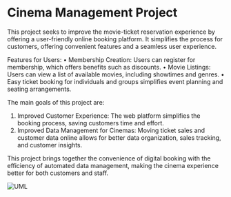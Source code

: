 # Cinema Management Project

This project seeks to improve the movie-ticket reservation experience by offering a user-friendly online booking platform. It simplifies the process for customers, offering convenient features and a seamless user experience.

Features for Users:
•	Membership Creation: Users can register for membership, which offers benefits such as discounts.
• Movie Listings: Users can view a list of available movies, including showtimes and genres.
• Easy ticket booking for individuals and groups simplifies event planning and seating arrangements.

The main goals of this project are:
1. Improved Customer Experience: The web platform simplifies the booking process, saving customers time and effort.
2. Improved Data Management for Cinemas: Moving ticket sales and customer data online allows for better data organization, sales tracking, and customer insights.

This project brings together the convenience of digital booking with the efficiency of automated data management, making the cinema experience better for both customers and staff.

![UML](https://github.com/user-attachments/assets/ae2d3123-7898-4424-a39f-a0a90a089fc9)
